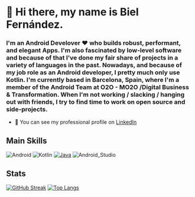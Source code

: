 # 👋 Hi there, my name is Biel Fernández.

### I'm an Android Develover ❤️ who builds robust, performant, and elegant Apps. I'm also fascinated by low-level software and because of that I've done my fair share of projects in a variety of languages in the past. Nowadays, and because of my job role as an Android developer, I pretty much only use Kotlin. I'm currently based in Barcelona, Spain, where I'm a member of the Android Team at O2O - MO2O /Digital Business & Transformation. When I'm not working / slacking / hanging out with friends, I try to find time to work on open source and side-projects.

- 🔭 You can see my professional profile on [LinkedIn](https://www.linkedin.com/in/bielfernandezb)

## Main Skills
![Android](https://img.shields.io/badge/Android-3DDC84?style=for-the-badge&logo=android&logoColor=white&labelColor=101010)
![Kotlin](https://img.shields.io/badge/Kotlin-0095D5?style=for-the-badge&logo=kotlin&logoColor=white&labelColor=101010)
[![Java](https://img.shields.io/badge/Java-007396?style=for-the-badge&logo=java&logoColor=white&labelColor=101010)]()
![Android_Studio](https://img.shields.io/badge/Android_Studio-3DDC84?style=for-the-badge&logo=android-studio&logoColor=white&labelColor=101010)</br>

## Stats
[![GitHub Streak](http://github-readme-streak-stats.herokuapp.com?user=bielfernandezb&theme=dark&background=000000)](https://git.io/streak-stats)
[![Top Langs](https://github-readme-stats.vercel.app/api/top-langs/?username=bielfernandezb&layout=compact&theme=vision-friendly-dark)](https://github.com/anuraghazra/github-readme-stats)
